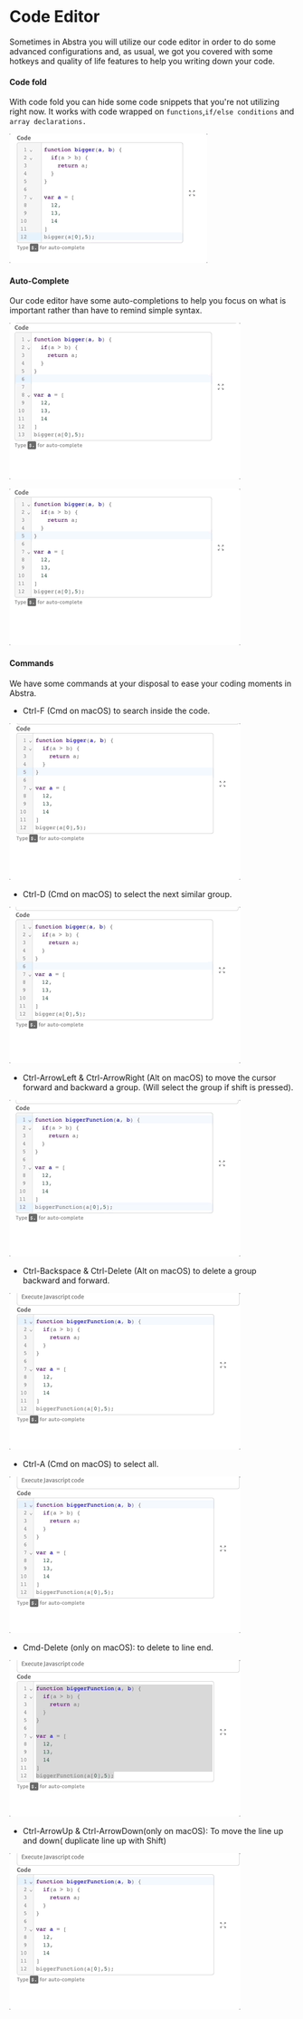# Code Editor

Sometimes in Abstra you will utilize our code editor in order to do some advanced configurations and, as usual, we got you covered with some hotkeys and quality of life features to help you writing down your code.



#### Code fold

With code fold you can hide some code snippets that you're not utilizing right now. It works with code wrapped on  `functions`,`if/else conditions` and `array declarations.`

![Folding code on code editor](../../.gitbook/assets/gihFoldCold.gif)

#### Auto-Complete

Our code editor have some auto-completions to help you focus on what is important rather than have to remind simple syntax.

![](../../.gitbook/assets/gifauto-complete.gif)

![](../../.gitbook/assets/gifauto-complete-context.gif)

#### Commands

We have some commands at your disposal to ease your coding moments in Abstra.

* Ctrl-F (Cmd on macOS) to search inside the code.

![](../../.gitbook/assets/gifctrl-f.gif)

* Ctrl-D (Cmd on macOS) to select the next similar group.

![](../../.gitbook/assets/gifctrl-d.gif)

* Ctrl-ArrowLeft & Ctrl-ArrowRight (Alt on macOS) to move the cursor forward and backward a group. (Will select the group if shift is pressed).

![](<../../.gitbook/assets/gifmovegroup (1).gif>)

* Ctrl-Backspace & Ctrl-Delete (Alt on macOS) to delete a group backward and forward.

![](../../.gitbook/assets/gifctrl-del.gif)

* Ctrl-A (Cmd on macOS) to select all.

![](../../.gitbook/assets/gifcmd-a.gif)

* Cmd-Delete (only on macOS): to delete to line end.

![](../../.gitbook/assets/gifcmd-del.gif)

* Ctrl-ArrowUp & Ctrl-ArrowDown(only on macOS): To move the line up and down( duplicate line up with Shift)

![](../../.gitbook/assets/gifctrl-up-down.gif)

